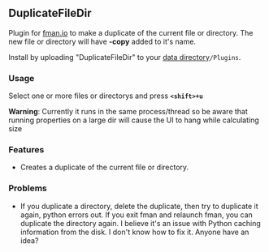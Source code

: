 ## DuplicateFileDir

Plugin for [fman.io](https://fman.io) to make a duplicate of the current file or directory. The new file or directory will have **-copy** added to it's name.

Install by uploading "DuplicateFileDir" to your [data directory](https://fman.io/docs/customizing-fman)`/Plugins`.

### Usage

Select one or more files or directorys and press **`<shift>+u`**

**Warning**: Currently it runs in the same process/thread so be aware that running properties on a large dir will cause the UI to hang while calculating size

### Features

 - Creates a duplicate of the current file or directory.

### Problems

- If you duplicate a directory, delete the duplicate, then try to duplicate it again, python errors out. If you exit fman and relaunch fman, you can duplicate the directory again. I believe it's an issue with Python caching information from the disk. I don't know how to fix it. Anyone have an idea?

